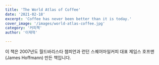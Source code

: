 ```yaml
---
title: 'The World Atlas of Coffee'
date: '2021-02-18'
excerpt: 'Coffee has never been better than it is today.'
cover_image: '/images/world-atlas-coffee.jpg'
category: '커피책'
author: '이재혁'

---
```


이 책은 2007년도 월드바리스타 챔피언과 런던 스퀘어마일커피 대표 제임스 호프맨 (James Hoffmann) 만든 책입니다.